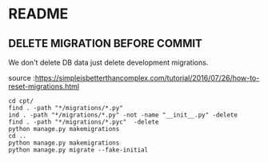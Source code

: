 # README

## DELETE MIGRATION BEFORE COMMIT
We don't delete DB data just delete development migrations.

source :https://simpleisbetterthancomplex.com/tutorial/2016/07/26/how-to-reset-migrations.html
```
cd cpt/
find . -path "*/migrations/*.py" 
ind . -path "*/migrations/*.py" -not -name "__init__.py" -delete
find . -path "*/migrations/*.pyc"  -delete
python manage.py makemigrations
cd ..
python manage.py makemigrations
python manage.py migrate --fake-initial
```
